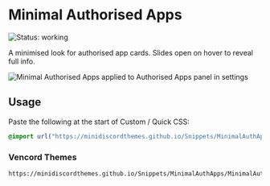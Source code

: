 # Minimal Authorised Apps
![Status: working](https://img.shields.io/badge/status-working-green?style=flat-square)

A minimised look for authorised app cards. Slides open on hover to reveal full info.

![Minimal Authorised Apps applied to Authorised Apps panel in settings](preview.avif)

## Usage
Paste the following at the start of Custom / Quick CSS:
```css
@import url("https://minidiscordthemes.github.io/Snippets/MinimalAuthApps/MinimalAuthApps.css");
```
### Vencord Themes
```
https://minidiscordthemes.github.io/Snippets/MinimalAuthApps/MinimalAuthApps.css
```